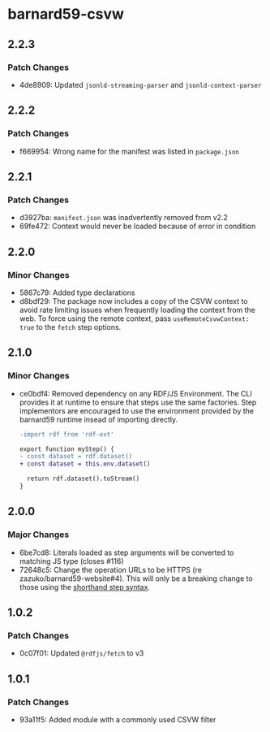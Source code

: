 # barnard59-csvw

## 2.2.3

### Patch Changes

- 4de8909: Updated `jsonld-streaming-parser` and `jsonld-context-parser`

## 2.2.2

### Patch Changes

- f669954: Wrong name for the manifest was listed in `package.json`

## 2.2.1

### Patch Changes

- d3927ba: `manifest.json` was inadvertently removed from v2.2
- 69fe472: Context would never be loaded because of error in condition

## 2.2.0

### Minor Changes

- 5867c79: Added type declarations
- d8bdf29: The package now includes a copy of the CSVW context to avoid rate limiting issues when frequently loading the context from the web. To force using the remote context, pass `useRemoteCsvwContext: true` to the `fetch` step options.

## 2.1.0

### Minor Changes

- ce0bdf4: Removed dependency on any RDF/JS Environment. The CLI provides it at runtime to ensure that steps
  use the same factories. Step implementors are encouraged to use the environment provided by the
  barnard59 runtime insead of importing directly.

  ```diff
  -import rdf from 'rdf-ext'

  export function myStep() {
  - const dataset = rdf.dataset()
  + const dataset = this.env.dataset()

    return rdf.dataset().toStream()
  }
  ```

## 2.0.0

### Major Changes

- 6be7cd8: Literals loaded as step arguments will be converted to matching JS type (closes #116)
- 72648c5: Change the operation URLs to be HTTPS (re zazuko/barnard59-website#4).
  This will only be a breaking change to those using the [shorthand step syntax](https://data-centric.zazuko.com/docs/workflows/explanations/simplified-syntax).

## 1.0.2

### Patch Changes

- 0c07f01: Updated `@rdfjs/fetch` to v3

## 1.0.1

### Patch Changes

- 93a11f5: Added module with a commonly used CSVW filter
